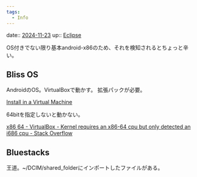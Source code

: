 ```yaml
---
tags:
  - Info
---
```


date:: [2024-11-23](/Daily_Note/2024-11-23.md)
up:: [Eclipse](../Bar/Eclipse.md)

OS付きでない限り基本android-x86のため、それを検知されるとちょっと辛い。

## Bliss OS
AndroidのOS。VirtualBoxで動かす。
拡張パックが必要。

[Install in a Virtual Machine](https://docs.blissos.org/installation/install-in-a-virtual-machine/)




64bitを指定しないと動かない。

[x86 64 - VirtualBox - Kernel requires an x86-64 cpu but only detected an i686 cpu - Stack Overflow](https://stackoverflow.com/questions/24872842/virtualbox-kernel-requires-an-x86-64-cpu-but-only-detected-an-i686-cpu)

## Bluestacks
王道。~/DCIM/shared_folderにインポートしたファイルがある。



